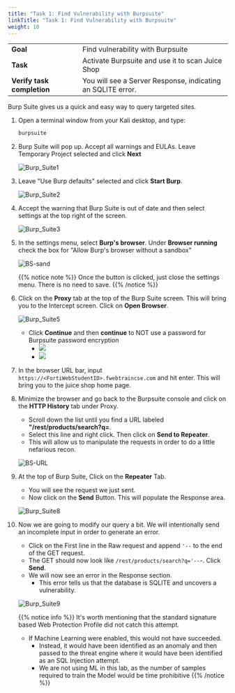 ```yaml
---
title: "Task 1: Find Vulnerability with Burpsuite"
linkTitle: "Task 1: Find Vulnerability with Burpsuite"
weight: 10
---
```


|                            |    |  
|----------------------------| ----
| **Goal**                   | Find vulnerability with Burpsuite
| **Task**                   | Activate Burpsuite and use it to scan Juice Shop
| **Verify task completion** | You will see a Server Response, indicating an SQLITE error.


Burp Suite gives us a quick and easy way to query targeted sites.

1. Open a terminal window from your Kali desktop, and type:

    ```sh
    burpsuite
    ```

2. Burp Suite will pop up. Accept all warnings and EULAs.  Leave Temporary Project selected and click **Next**

    ![Burp_Suite1](bs-temp.png)

3. Leave "Use Burp defaults" selected and click **Start Burp**.

    ![Burp_Suite2](bsstart.png)

4. Accept the warning that Burp Suite is out of date and then select settings at the top right of the screen.

    ![Burp_Suite3](bs-set.png)

5. In the settings menu, select **Burp's browser**.  Under **Browser running** check the box for "Allow Burp's browser without a sandbox"

    ![BS-sand](bs-sand.png)

    {{% notice note %}} Once the button is clicked, just close the settings menu.  There is no need to save. {{% /notice %}}

6. Click on the **Proxy** tab at the top of the Burp Suite screen.  This will bring you to the Intercept screen.  Click on **Open Browser**. 

    ![Burp_Suite5](bs-proxy.png)
    - Click **Continue** and then **continue** to NOT use a password for Burpsuite password encryption
      - ![](bs-browserpw.png)
      - ![](bs-pwunencrypt.png)

7. In the browser URL bar, input ```https://<FortiWebStudentID>.fwebtraincse.com``` and hit enter.  This will bring you to the juice shop home page.

8. Minimize the browser and go back to the Burpsuite console and click on the **HTTP History** tab under Proxy.  
   - Scroll down the list until you find a URL labeled **"/rest/products/search?q=**.  
   - Select this line and right click.  Then click on **Send to Repeater**.  
   - This will allow us to manipulate the requests in order to do a little nefarious recon.

    ![BS-URL](bs-url.png)

9. At the top of Burp Suite, Click on the **Repeater** Tab.
   - You will see the request we just sent.  
   - Now click on the **Send** Button.  This will populate the Response area.

    ![Burp_Suite8](bs-repeater1.png)

10. Now we are going to modify our query a bit.  We will intentionally send an incomplete input in order to generate an error. 
    - Click on the First line in the Raw request and append ```'--``` to the end of the GET request.  
    - The GET should now look like ```/rest/products/search?q='--```-.  Click **Send**.  
    - We will now see an error in the Response section.  
      - This error tells us that the database is SQLITE and uncovers a vulnerability.

    ![Burp_Suite9](bs-repeater2.png)

    {{% notice info %}}
    It's worth mentioning that the standard signature based Web Protection Profile did not catch this attempt. 
    - If Machine Learning were enabled, this would not have succeeded.  
      - Instead, it would have been identified as an anomaly and then passed to the threat engine where it would have been identified as an SQL Injection attempt.  
      - We are not using ML in this lab, as the number of samples required to train the Model would be time prohibitive
      {{% /notice %}}
